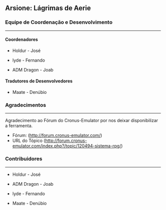 Arsione: Lágrimas de Aerie
--------------

### Equipe de Coordenação e Desenvolvimento
--------------

#### Coordenadores

* Holdur          - José

* lyde            - Fernando

* ADM Dragon      - Joab

#### Tradutores de Desenvolvedores

* Maate           - Denúbio



### Agradecimentos
--------------

Agradecimento ao Fórum do Cronus-Emulator por nos deixar disponibilizar a ferramenta.

* Fórum: (http://forum.cronus-emulator.com/)
* URL do Tópico (http://forum.cronus-emulator.com/index.php?/topic/120494-sistema-rpg/)

### 
### Contribuidores
--------------

* Holdur     -    José

* ADM Dragon      -    Joab

* lyde     -    Fernando

* Maate    -     Denúbio


